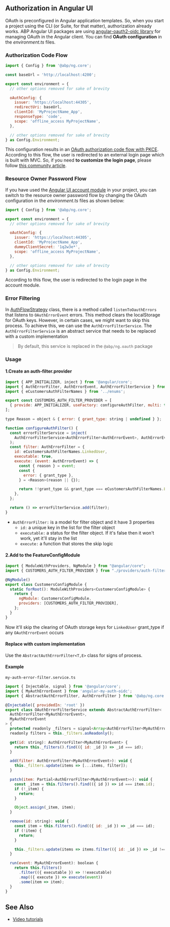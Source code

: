 ## Authorization in Angular UI

OAuth is preconfigured in Angular application templates. So, when you start a project using the CLI (or Suite, for that matter), authorization already works. ABP Angular UI packages are using [angular-oauth2-oidc library](https://github.com/manfredsteyer/angular-oauth2-oidc#logging-in) for managing OAuth in the Angular client.
You can find **OAuth configuration** in the _environment.ts_ files.

### Authorization Code Flow

```js
import { Config } from '@abp/ng.core';

const baseUrl = 'http://localhost:4200';

export const environment = {
  // other options removed for sake of brevity

  oAuthConfig: {
    issuer: 'https://localhost:44305',
    redirectUri: baseUrl,
    clientId: 'MyProjectName_App',
    responseType: 'code',
    scope: 'offline_access MyProjectName',
  },

  // other options removed for sake of brevity
} as Config.Environment;

```

This configuration results in an [OAuth authorization code flow with PKCE](https://tools.ietf.org/html/rfc7636).
According to this flow, the user is redirected to an external login page which is built with MVC. So, if you need **to customize the login page**, please follow [this community article](https://community.abp.io/articles/how-to-customize-the-login-page-for-mvc-razor-page-applications-9a40f3cd).

### Resource Owner Password Flow

If you have used the [Angular UI account module](./Account-Module) in your project, you can switch to the resource owner password flow by changing the OAuth configuration in the _environment.ts_ files as shown below:

```js
import { Config } from '@abp/ng.core';

export const environment = {
  // other options removed for sake of brevity

  oAuthConfig: {
    issuer: 'https://localhost:44305',
    clientId: 'MyProjectName_App',
    dummyClientSecret: '1q2w3e*',
    scope: 'offline_access MyProjectName',
  },

  // other options removed for sake of brevity
} as Config.Environment;
```

According to this flow, the user is redirected to the login page in the account module.

### Error Filtering

In [AuthFlowStrategy](https://github.com/abpframework/abp/blob/21e70fd66154d4064d03b1a438f20a2e4318715e/npm/ng-packs/packages/oauth/src/lib/strategies/auth-flow-strategy.ts#L24) class, there is a method called `listenToOauthErrors` that listens to `OAuthErrorEvent` errors. This method clears the localStorage for OAuth keys. However, in certain cases, we might want to skip this process. To achieve this, we can use the `AuthErrorFilterService`.
The `AuthErrorFilterService` is an abstract service that needs to be replaced with a custom implementation

> By default, this service is replaced in the `@abp/ng.oauth` package

### Usage

#### 1.Create an auth-filter.provider

```js
import { APP_INITIALIZER, inject } from '@angular/core';
import { AuthErrorFilter, AuthErrorEvent, AuthErrorFilterService } from '@abp/ng.core';
import { eCustomersAuthFilterNames } from '../enums';

export const CUSTOMERS_AUTH_FILTER_PROVIDER = [
  { provide: APP_INITIALIZER, useFactory: configureAuthFilter, multi: true },
];

type Reason = object & { error: { grant_type: string | undefined } };

function configureAuthFilter() {
  const errorFilterService = inject(
    AuthErrorFilterService<AuthErrorFilter<AuthErrorEvent>, AuthErrorEvent>,
  );
  const filter: AuthErrorFilter = {
    id: eCustomersAuthFilterNames.LinkedUser,
    executable: true,
    execute: (event: AuthErrorEvent) => {
      const { reason } = event;
      const {
        error: { grant_type },
      } = <Reason>(reason || {});

      return !!grant_type && grant_type === eCustomersAuthFilterNames.LinkedUser;
    },
  };

  return () => errorFilterService.add(filter);
}
```

- `AuthErrorFilter:` is a model for filter object and it have 3 properties
  - `id:` a unique key in the list for the filter object
  - `executable:` a status for the filter object. If it's false then it won't work, yet it'll stay in the list
  - `execute:` a function that stores the skip logic

#### 2.Add to the FeatureConfigModule

```js
import { ModuleWithProviders, NgModule } from "@angular/core";
import { CUSTOMERS_AUTH_FILTER_PROVIDER } from "./providers/auth-filter.provider";

@NgModule()
export class CustomersConfigModule {
  static forRoot(): ModuleWithProviders<CustomersConfigModule> {
    return {
      ngModule: CustomersConfigModule,
      providers: [CUSTOMERS_AUTH_FILTER_PROVIDER],
    };
  }
}
```

Now it'll skip the clearing of OAuth storage keys for `LinkedUser` grant_type if any `OAuthErrorEvent` occurs

#### Replace with custom implementation

Use the `AbstractAuthErrorFilter<T,E>` class for signs of process.

#### Example

`my-auth-error-filter.service.ts`

```js
import { Injectable, signal } from '@angular/core';
import { MyAuthErrorEvent } from 'angular-my-auth-oidc';
import { AbstractAuthErrorFilter, AuthErrorFilter } from '@abp/ng.core';

@Injectable({ providedIn: 'root' })
export class OAuthErrorFilterService extends AbstractAuthErrorFilter<
  AuthErrorFilter<MyAuthErrorEvent>,
  MyAuthErrorEvent
> {
  protected readonly _filters = signal<Array<AuthErrorFilter<MyAuthErrorEvent>>>([]);
  readonly filters = this._filters.asReadonly();

  get(id: string): AuthErrorFilter<MyAuthErrorEvent> {
    return this._filters().find(({ id: _id }) => _id === id);
  }

  add(filter: AuthErrorFilter<MyAuthErrorEvent>): void {
    this._filters.update(items => [...items, filter]);
  }

  patch(item: Partial<AuthErrorFilter<MyAuthErrorEvent>>): void {
    const _item = this.filters().find(({ id }) => id === item.id);
    if (!_item) {
      return;
    }

    Object.assign(_item, item);
  }

  remove(id: string): void {
    const item = this.filters().find(({ id: _id }) => _id === id);
    if (!item) {
      return;
    }

    this._filters.update(items => items.filter(({ id: _id }) => _id !== id));
  }

  run(event: MyAuthErrorEvent): boolean {
    return this.filters()
      .filter(({ executable }) => !!executable)
      .map(({ execute }) => execute(event))
      .some(item => item);
  }
}

```

## See Also

* [Video tutorials](https://abp.io/video-courses/essentials/authorization)